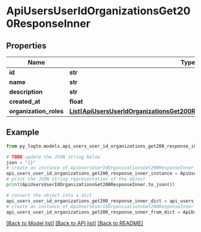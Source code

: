 # ApiUsersUserIdOrganizationsGet200ResponseInner


## Properties

Name | Type | Description | Notes
------------ | ------------- | ------------- | -------------
**id** | **str** |  | 
**name** | **str** |  | 
**description** | **str** |  | 
**created_at** | **float** |  | 
**organization_roles** | [**List[ApiUsersUserIdOrganizationsGet200ResponseInnerOrganizationRolesInner]**](ApiUsersUserIdOrganizationsGet200ResponseInnerOrganizationRolesInner.md) |  | 

## Example

```python
from py_logto.models.api_users_user_id_organizations_get200_response_inner import ApiUsersUserIdOrganizationsGet200ResponseInner

# TODO update the JSON string below
json = "{}"
# create an instance of ApiUsersUserIdOrganizationsGet200ResponseInner from a JSON string
api_users_user_id_organizations_get200_response_inner_instance = ApiUsersUserIdOrganizationsGet200ResponseInner.from_json(json)
# print the JSON string representation of the object
print(ApiUsersUserIdOrganizationsGet200ResponseInner.to_json())

# convert the object into a dict
api_users_user_id_organizations_get200_response_inner_dict = api_users_user_id_organizations_get200_response_inner_instance.to_dict()
# create an instance of ApiUsersUserIdOrganizationsGet200ResponseInner from a dict
api_users_user_id_organizations_get200_response_inner_from_dict = ApiUsersUserIdOrganizationsGet200ResponseInner.from_dict(api_users_user_id_organizations_get200_response_inner_dict)
```
[[Back to Model list]](../README.md#documentation-for-models) [[Back to API list]](../README.md#documentation-for-api-endpoints) [[Back to README]](../README.md)


